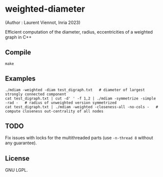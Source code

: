 # weighted-diameter

(Author : Laurent Viennot, Inria 2023)

Efficient computation of the diameter, radius, eccentricities of a weighted graph in C++

## Compile

```
make
```

## Examples
```
./mdiam -weighted -diam test_digraph.txt   # diameter of largest strongly connected component
cat test_digraph.txt | cut -d' ' -f 1,2 | ./mdiam -symmetrize -simple -rad -   # radius of unweighted version symmetrized
cat test_digraph.txt | ./mdiam -weighted -closeness-all -no-cols -   # compute closeness out-centrality of all nodes
```

## TODO

Fix issues with locks for the multithreaded parts (use `-n-thread 8` without any guarantee).

## License

GNU LGPL.

